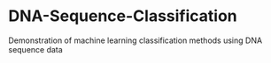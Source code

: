 # DNA-Sequence-Classification
Demonstration of machine learning classification methods using DNA sequence data
